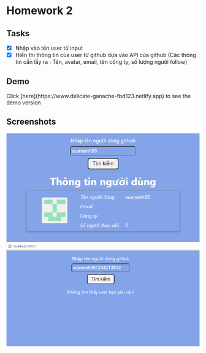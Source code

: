 # Homework 2

## Tasks

-   [x] Nhập vào tên user từ input
-   [x] Hiển thị thông tin của user từ github dựa vào API của github (Các thông tin cần lấy ra : Tên, avatar, email, tên công ty, số lượng người follow)

## Demo

<p>Click [here](https://www.delicate-ganache-fbd123.netlify.app) to see the demo version </p>

## Screenshots

![success](./img/1.PNG)
![failed](./img/2.PNG)
